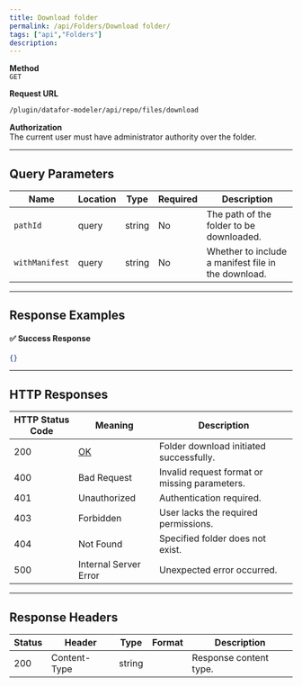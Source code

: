```yaml
---
title: Download folder
permalink: /api/Folders/Download folder/
tags: ["api","Folders"]
description:
---
```


**Method**  
`GET`

**Request URL**
```html
/plugin/datafor-modeler/api/repo/files/download
```

**Authorization**  
The current user must have administrator authority over the folder.

---

## **Query Parameters**

| Name         | Location | Type   | Required | Description |
|-------------|----------|--------|----------|-------------|
| `pathId`    | query    | string | No       | The path of the folder to be downloaded. |
| `withManifest` | query    | string | No       | Whether to include a manifest file in the download. |

---

## **Response Examples**

#### ✅ **Success Response**
```json
{}
```

---

## **HTTP Responses**

| HTTP Status Code | Meaning                                                 | Description                                     |
|------------------|---------------------------------------------------------|-------------------------------------------------|
| 200              | [OK](https://tools.ietf.org/html/rfc7231#section-6.3.1) | Folder download initiated successfully.        |
| 400              | Bad Request                                             | Invalid request format or missing parameters.  |
| 401              | Unauthorized                                            | Authentication required.                        |
| 403              | Forbidden                                               | User lacks the required permissions.           |
| 404              | Not Found                                               | Specified folder does not exist.               |
| 500              | Internal Server Error                                   | Unexpected error occurred.                      |

---

## **Response Headers**

| Status | Header        | Type   | Format | Description |
|--------|--------------|--------|--------|-------------|
| 200    | Content-Type | string |        | Response content type. |

